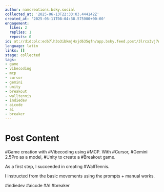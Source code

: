 ```yaml
---
author: namcreations.bsky.social
collected_at: '2025-06-13T22:33:03.444142Z'
created_at: '2025-06-11T08:04:38.575000+00:00'
engagement:
  likes: 2
  replies: 1
  reposts: 0
id: at://did:plc:ed67lh3o3ibkmj4xjd635qfn/app.bsky.feed.post/3lrcx3vj7ws2d
language: latin
links: []
stage: collected
tags:
- game
- vibecoding
- mcp
- cursor
- gemini
- unity
- breakout
- walltennis
- indiedev
- aicode
- ai
- breaker
---
```


# Post Content

#Game creation with #Vibecoding using #MCP. With #Cursor, #Gemini 2.5Pro as a model, #Unity to create a #Breakout game.

As a first step, I succeeded in creating #WallTennis.

I instructed from the basic movements using the prompts  + manual works.

#indiedev #aicode #AI #breaker